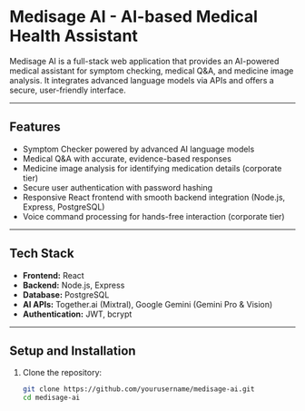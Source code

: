 # Medisage AI - AI-based Medical Health Assistant

Medisage AI is a full-stack web application that provides an AI-powered medical assistant for symptom checking, medical Q&A, and medicine image analysis. It integrates advanced language models via APIs and offers a secure, user-friendly interface.

---

## Features

- Symptom Checker powered by advanced AI language models  
- Medical Q&A with accurate, evidence-based responses  
- Medicine image analysis for identifying medication details (corporate tier)  
- Secure user authentication with password hashing  
- Responsive React frontend with smooth backend integration (Node.js, Express, PostgreSQL)  
- Voice command processing for hands-free interaction (corporate tier)

---

## Tech Stack

- **Frontend:** React  
- **Backend:** Node.js, Express  
- **Database:** PostgreSQL  
- **AI APIs:** Together.ai (Mixtral), Google Gemini (Gemini Pro & Vision)  
- **Authentication:** JWT, bcrypt  

---

## Setup and Installation

1. Clone the repository:
   ```bash
   git clone https://github.com/yourusername/medisage-ai.git
   cd medisage-ai
